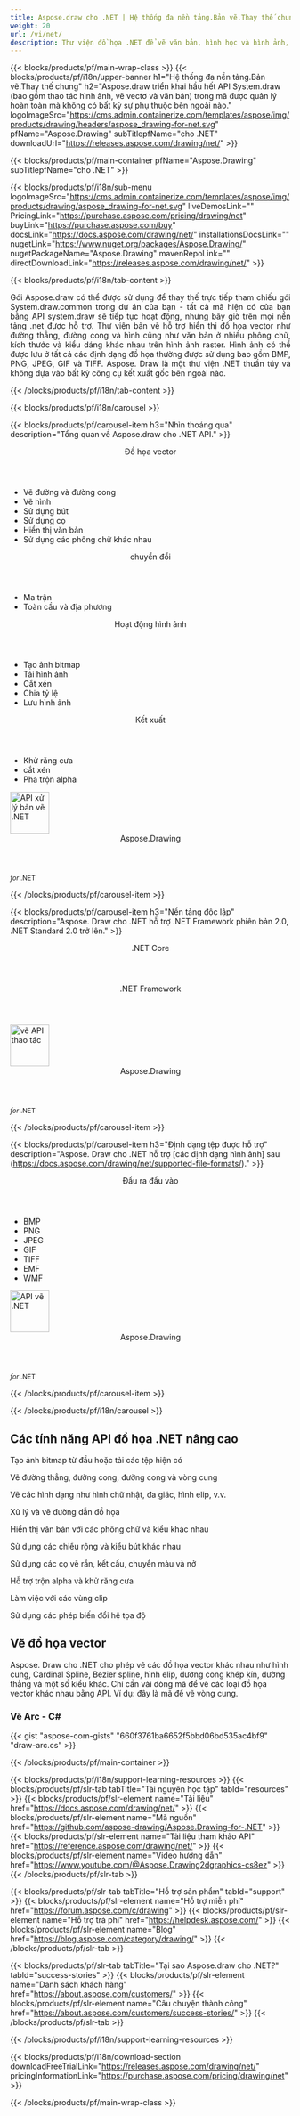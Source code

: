 ```yaml
---
title: Aspose.draw cho .NET | Hệ thống đa nền tảng.Bản vẽ.Thay thế chung 
weight: 20
url: /vi/net/ 
description: Thư viện đồ họa .NET để vẽ văn bản, hình học và hình ảnh, thay thế trực tiếp gói System.draw.Common mà không thay đổi mã C# hiện có.
---
```


{{< blocks/products/pf/main-wrap-class >}}
{{< blocks/products/pf/i18n/upper-banner h1="Hệ thống đa nền tảng.Bản vẽ.Thay thế chung" h2="Aspose.draw triển khai hầu hết API System.draw (bao gồm thao tác hình ảnh, vẽ vectơ và văn bản) trong mã được quản lý hoàn toàn mà không có bất kỳ sự phụ thuộc bên ngoài nào." logoImageSrc="https://cms.admin.containerize.com/templates/aspose/img/products/drawing/headers/aspose_drawing-for-net.svg" pfName="Aspose.Drawing" subTitlepfName="cho .NET" downloadUrl="https://releases.aspose.com/drawing/net/" >}}

{{< blocks/products/pf/main-container pfName="Aspose.Drawing" subTitlepfName="cho .NET" >}}

{{< blocks/products/pf/i18n/sub-menu logoImageSrc="https://cms.admin.containerize.com/templates/aspose/img/products/drawing/aspose_drawing-for-net.svg" liveDemosLink="" PricingLink="https://purchase.aspose.com/pricing/drawing/net" buyLink="https://purchase.aspose.com/buy" docsLink="https://docs.aspose.com/drawing/net/" installationsDocsLink="" nugetLink="https://www.nuget.org/packages/Aspose.Drawing/" nugetPackageName="Aspose.Drawing" mavenRepoLink="" directDownloadLink="https://releases.aspose.com/drawing/net/" >}}

{{< blocks/products/pf/i18n/tab-content >}}
<p align="justify">
 Gói Aspose.draw có thể được sử dụng để thay thế trực tiếp tham chiếu gói System.draw.common trong dự án của bạn - tất cả mã hiện có của bạn bằng API system.draw sẽ tiếp tục hoạt động, nhưng bây giờ trên mọi nền tảng .net được hỗ trợ. Thư viện bản vẽ hỗ trợ hiển thị đồ họa vector như đường thẳng, đường cong và hình cũng như văn bản ở nhiều phông chữ, kích thước và kiểu dáng khác nhau trên hình ảnh raster. Hình ảnh có thể được lưu ở tất cả các định dạng đồ họa thường được sử dụng bao gồm BMP, PNG, JPEG, GIF và TIFF. Aspose. Draw là một thư viện .NET thuần túy và không dựa vào bất kỳ công cụ kết xuất gốc bên ngoài nào.
</p>

{{< /blocks/products/pf/i18n/tab-content >}}

<!--Diagrams Start-->
{{< blocks/products/pf/i18n/carousel >}}

{{< blocks/products/pf/carousel-item h3="Nhìn thoáng qua" description="Tổng quan về Aspose.draw cho .NET API." >}}
<div class="diagram1 d1-net">
 <div class="d1-row">
  <div class="d1-col d1-left">
   <header>
    <i class="fa fa-bars">
    </i>
    Đồ họa vector
   </header>
   <ul>
    <li>
     Vẽ đường và đường cong
    </li>
    <li>
     Vẽ hình
    </li>
    <li>
     Sử dụng bút
    </li>
    <li>
     Sử dụng cọ
    </li>
    <li>
     Hiển thị văn bản
    </li>
    <li>
     Sử dụng các phông chữ khác nhau
    </li>
   </ul>
   <header>
    <i class="fa fa-cogs">
    </i>
    chuyển đổi
   </header>
   <ul>
    <li>
     Ma trận
    </li>
    <li>
     Toàn cầu và địa phương
    </li>
   </ul>
  </div>
  <!--/left-->
  <div class="d1-col d1-right">
   <header>
    <i class="fa fa-picture-o">
    </i>
    Hoạt động hình ảnh
   </header>
   <ul>
    <li>
     Tạo ảnh bitmap
    </li>
    <li>
     Tải hình ảnh
    </li>
    <li>
     Cắt xén
    </li>
    <li>
     Chia tỷ lệ
    </li>
    <li>
     Lưu hình ảnh
    </li>
   </ul>
   <header>
    <i class="fa fa-cogs">
    </i>
    Kết xuất
   </header>
   <ul>
    <li>
     Khử răng cưa
    </li>
    <li>
     cắt xén
    </li>
    <li>
     Pha trộn alpha
    </li>
   </ul>
  </div>
  <!--/right-->
 </div>
 <!--/row-->
 <div class="d1-logo">
  <img width="70" height="75" alt="API xử lý bản vẽ .NET" src="https://cms.admin.containerize.com/templates/aspose/img/products/drawing/aspose_drawing-for-net.svg"/>
  <header>
   Aspose.Drawing
  </header>
  <footer>
   <small>
    <em>
     for
    </em>
    .NET
   </small>
  </footer>
 </div>
 <!--/logo-->
</div>

{{< /blocks/products/pf/carousel-item >}}

{{< blocks/products/pf/carousel-item h3="Nền tảng độc lập" description="Aspose. Draw cho .NET hỗ trợ .NET Framework phiên bản 2.0, .NET Standard 2.0 trở lên." >}}
<div class="diagram1 d1-net">
 <div class="d1-row">
  <div class="d1-col d1-left">
   <!-- <header><i class="fa fa-cubes"> </i>Mono</header><br />-->
   <header>
    <i class="fa fa-cubes">
    </i>
    .NET Core
   </header>
  </div>
  <!--/left-->
  <div class="d1-col d1-right">
   <header>
    <i class="fa fa-cubes">
    </i>
    .NET Framework
   </header>
  </div>
  <!--/right-->
 </div>
 <!--/row-->
 <div class="d1-logo">
  <img width="70" height="75" alt="vẽ API thao tác" src="https://cms.admin.containerize.com/templates/aspose/img/products/drawing/aspose_drawing-for-net.svg"/>
  <header>
   Aspose.Drawing
  </header>
  <footer>
   <small>
    <em>
     for
    </em>
    .NET
   </small>
  </footer>
 </div>
 <!--/logo-->
</div>

{{< /blocks/products/pf/carousel-item >}}

{{< blocks/products/pf/carousel-item h3="Định dạng tệp được hỗ trợ" description="Aspose. Draw cho .NET hỗ trợ [các định dạng hình ảnh] sau (https://docs.aspose.com/drawing/net/supported-file-formats/)." >}}
<div class="diagram1 d2 d1-net">
 <div class="d1-row">
  <div class="d1-col d1-left">
   <header>
    <i class="fa fa-arrows-v">
    </i>
    Đầu ra đầu vào
   </header>
   <ul>
    <li>
     BMP
    </li>
    <li>
     PNG
    </li>
    <li>
     JPEG
    </li>
    <li>
     GIF
    </li>
    <li>
     TIFF
    </li>
    <li>
     EMF
    </li>
    <li>
     WMF
    </li>
    </ul>
  </div>
  <!--/left-->
  <div class="d1-col d1-right">
  </div>
  <!--/right-->
 </div>
 <!--/row-->
 <div class="d1-logo">
  <img width="70" height="75" alt="API vẽ .NET" src="https://cms.admin.containerize.com/templates/aspose/img/products/drawing/aspose_drawing-for-net.svg"/>
  <header>
   Aspose.Drawing
  </header>
  <footer>
   <small>
    <em>
     for
    </em>
    .NET
   </small>
  </footer>
 </div>
 <!--/logo-->
</div>

{{< /blocks/products/pf/carousel-item >}}

{{< /blocks/products/pf/i18n/carousel >}}
<!--Diagrams End-->

<!--Feature-section Start-->
<div class="container-fluid features-section bg-gray singleproduct">
 <a class="anchor" id="features" name="features">
 </a>
 <div class="row">
  <div class="container">
   <h2 class="h2title">
    Các tính năng API đồ họa .NET nâng cao
   </h2>
   <p>
   </p>
   <div class="col-lg-4">
    <em class="fa fa-repeat ico-blue fa-2x col-lg-2">
    </em>
    <p class="col-lg-10">
     Tạo ảnh bitmap từ đầu hoặc tải các tệp hiện có
    </p>
   </div>
   <div class="col-lg-4">
    <em class="fa fa-pencil-square-o ico-blue fa-2x col-lg-2">
    </em>
    <p class="col-lg-10">
     Vẽ đường thẳng, đường cong, đường cong và vòng cung
    </p>
   </div>
   <div class="col-lg-4">
    <em class="fa fa-arrows ico-blue fa-2x col-lg-2">
    </em>
    <p class="col-lg-10">
     Vẽ các hình dạng như hình chữ nhật, đa giác, hình elip, v.v.
    </p>
   </div>
   <div class="col-lg-4">
    <em class="fa fa-bars ico-blue fa-2x col-lg-2">
    </em>
    <p class="col-lg-10">
     Xử lý và vẽ đường dẫn đồ họa
    </p>
   </div>
   <div class="col-lg-4">
    <em class="fa fa-font ico-blue fa-2x col-lg-2">
    </em>
    <p class="col-lg-10">
     Hiển thị văn bản với các phông chữ và kiểu khác nhau
    </p>
   </div>
   <div class="col-lg-4">
    <em class="fa fa-crop ico-blue fa-2x col-lg-2">
    </em>
    <p class="col-lg-10">
     Sử dụng các chiều rộng và kiểu bút khác nhau
    </p>
   </div>
   <div class="col-lg-4">
    <em class="fa fa-paint-brush ico-blue fa-2x col-lg-2">
    </em>
    <p class="col-lg-10">
     Sử dụng các cọ vẽ rắn, kết cấu, chuyển màu và nở
    </p>
   </div>
   <div class="col-lg-4">
    <em class="fa fa-cog ico-blue fa-2x col-lg-2">
    </em>
    <p class="col-lg-10">
     Hỗ trợ trộn alpha và khử răng cưa
    </p>
   </div>
   <div class="col-lg-4">
    <em class="fa fa-scissors ico-blue fa-2x col-lg-2">
    </em>
    <p class="col-lg-10">
     Làm việc với các vùng clip
    </p>
   </div>
   <div class="col-lg-4">
    <em class="fa fa-bolt ico-blue fa-2x col-lg-2">
    </em>
    <p class="col-lg-10">
     Sử dụng các phép biến đổi hệ tọa độ
    </p>
   </div>
   
   <div class="col-lg-12">
    <h2 class="h2title">
     Vẽ đồ họa vector
    </h2>
    <p>
     Aspose. Draw cho .NET cho phép vẽ các đồ họa vector khác nhau như hình cung, Cardinal Spline, Bezier spline, hình elip, đường cong khép kín, đường thẳng và một số kiểu khác. Chỉ cần vài dòng mã để vẽ các loại đồ họa vector khác nhau bằng API. Ví dụ: đây là mã để vẽ vòng cung.
    </p>
    <div class="codeblock" id="code">
     <h3>
      Vẽ Arc - C#
     </h3>
     {{< gist "aspose-com-gists" "660f3761ba6652f5bbd06bd535ac4bf9" "draw-arc.cs" >}}
    </div>
   </div>
  </div>
 </div>
</div>
<!--Feature-section End-->

{{< /blocks/products/pf/main-container >}}


{{< blocks/products/pf/i18n/support-learning-resources >}}
{{< blocks/products/pf/slr-tab tabTitle="Tài nguyên học tập" tabId="resources" >}}
{{< blocks/products/pf/slr-element name="Tài liệu" href="https://docs.aspose.com/drawing/net/" >}}
{{< blocks/products/pf/slr-element name="Mã nguồn" href="https://github.com/aspose-drawing/Aspose.Drawing-for-.NET" >}}
{{< blocks/products/pf/slr-element name="Tài liệu tham khảo API" href="https://reference.aspose.com/drawing/net/" >}}
{{< blocks/products/pf/slr-element name="Video hướng dẫn" href="https://www.youtube.com/@Aspose.Drawing2dgraphics-cs8ez" >}}
{{< /blocks/products/pf/slr-tab >}}

{{< blocks/products/pf/slr-tab tabTitle="Hỗ trợ sản phẩm" tabId="support" >}}
{{< blocks/products/pf/slr-element name="Hỗ trợ miễn phí" href="https://forum.aspose.com/c/drawing" >}}
{{< blocks/products/pf/slr-element name="Hỗ trợ trả phí" href="https://helpdesk.aspose.com/" >}}
{{< blocks/products/pf/slr-element name="Blog" href="https://blog.aspose.com/category/drawing/" >}}
{{< /blocks/products/pf/slr-tab >}}

{{< blocks/products/pf/slr-tab tabTitle="Tại sao Aspose.draw cho .NET?" tabId="success-stories" >}}
{{< blocks/products/pf/slr-element name="Danh sách khách hàng" href="https://about.aspose.com/customers/" >}}
{{< blocks/products/pf/slr-element name="Câu chuyện thành công" href="https://about.aspose.com/customers/success-stories/" >}}
{{< /blocks/products/pf/slr-tab >}}

{{< /blocks/products/pf/i18n/support-learning-resources >}}

{{< blocks/products/pf/i18n/download-section downloadFreeTrialLink="https://releases.aspose.com/drawing/net/" pricingInformationLink="https://purchase.aspose.com/pricing/drawing/net" >}}


{{< /blocks/products/pf/main-wrap-class >}}
